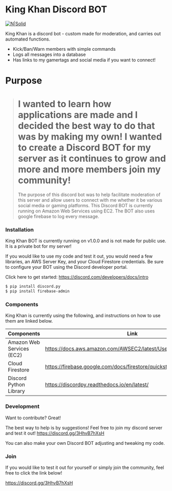 # King Khan Discord BOT

[![N|Solid](https://gruntfuggly.gallerycdn.vsassets.io/extensions/gruntfuggly/discord-chat/0.3.5/1560255396551/Microsoft.VisualStudio.Services.Icons.Default)](https://discord.gg/3HhvB7hXsH)

King Khan is a discord bot - custom made for moderation, and carries out automated functions.

  - Kick/Ban/Warn members with simple commands
  - Logs all messages into a database
  - Has links to my gamertags and social media if you want to connect!

# Purpose
> I wanted to learn how applications are made
> and I decided the best way to do that was
> by making my own! I wanted to create a
> Discord BOT for my server as it continues to grow
> and more and more members join my community!
> =====================================
> The purpose of this discord bot was to help
> facilitate moderation of this server and allow
> users to connect with me whether it be various
> social media or gaming platforms.
> This Discord BOT is currently running on
> Amazon Web Services using EC2. The BOT also
> uses google firebase to log every message.

### Installation

King Khan BOT is currently running on v1.0.0 and is not made for public use. 
It is a private bot for my server!

If you would like to use my code and test it out, you would need a few libraries, an AWS Server Key, and your Cloud Firestore credentials. Be sure to configure your BOT using the Discord developer portal.

Click here to get started: https://discord.com/developers/docs/intro

```sh
$ pip install discord.py
$ pip install firebase-admin
```
### Components

King Khan is currently using  the following, and instructions on how to use them are linked below.

| Components | Link |
| ------ | ------ |
| Amazon Web Services (EC2) | https://docs.aws.amazon.com/AWSEC2/latest/UserGuide/concepts.html |
| Cloud Firestore | https://firebase.google.com/docs/firestore/quickstart |
| Discord Python Library | https://discordpy.readthedocs.io/en/latest/ |


### Development

Want to contribute? Great!

The best way to help is by suggestions! Feel free to join my discord server and test it out!
https://discord.gg/3HhvB7hXsH

You can also make your own Discord BOT adjusting and tweaking my code.



### Join
If you would like to test it out for yourself or simply join the community, feel free to click the link below!


https://discord.gg/3HhvB7hXsH